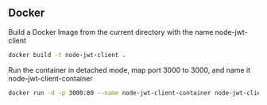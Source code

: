 ## Docker

Build a Docker Image from the current directory with the name node-jwt-client

```bash
docker build -t node-jwt-client .
```

Run the container in detached mode, map port 3000 to 3000, and name it node-jwt-client-container

```bash
docker run -d -p 3000:80 --name node-jwt-client-container node-jwt-client
```

